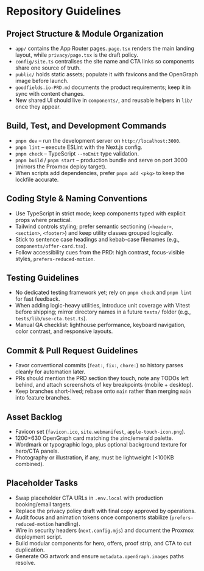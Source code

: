 # Repository Guidelines

## Project Structure & Module Organization
- `app/` contains the App Router pages. `page.tsx` renders the main landing layout, while `privacy/page.tsx` is the draft policy.  
- `config/site.ts` centralises the site name and CTA links so components share one source of truth.  
- `public/` holds static assets; populate it with favicons and the OpenGraph image before launch.  
- `goodfields.io-PRD.md` documents the product requirements; keep it in sync with content changes.  
- New shared UI should live in `components/`, and reusable helpers in `lib/` once they appear.

## Build, Test, and Development Commands
- `pnpm dev` – run the development server on `http://localhost:3000`.  
- `pnpm lint` – execute ESLint with the Next.js config.  
- `pnpm check` – TypeScript `--noEmit` type validation.  
- `pnpm build` / `pnpm start` – production bundle and serve on port 3000 (mirrors the Proxmox deploy target).  
- When scripts add dependencies, prefer `pnpm add <pkg>` to keep the lockfile accurate.

## Coding Style & Naming Conventions
- Use TypeScript in strict mode; keep components typed with explicit props where practical.  
- Tailwind controls styling; prefer semantic sectioning (`<header>`, `<section>`, `<footer>`) and keep utility classes grouped logically.  
- Stick to sentence case headings and kebab-case filenames (e.g., `components/offer-card.tsx`).  
- Follow accessibility cues from the PRD: high contrast, focus-visible styles, `prefers-reduced-motion`.

## Testing Guidelines
- No dedicated testing framework yet; rely on `pnpm check` and `pnpm lint` for fast feedback.  
- When adding logic-heavy utilities, introduce unit coverage with Vitest before shipping; mirror directory names in a future `tests/` folder (e.g., `tests/lib/use-cta.test.ts`).  
- Manual QA checklist: lighthouse performance, keyboard navigation, color contrast, and responsive layouts.

## Commit & Pull Request Guidelines
- Favor conventional commits (`feat:`, `fix:`, `chore:`) so history parses cleanly for automation later.  
- PRs should mention the PRD section they touch, note any TODOs left behind, and attach screenshots of key breakpoints (mobile + desktop).  
- Keep branches short-lived; rebase onto `main` rather than merging `main` into feature branches.

## Asset Backlog
- Favicon set (`favicon.ico`, `site.webmanifest`, `apple-touch-icon.png`).  
- 1200×630 OpenGraph card matching the zinc/emerald palette.  
- Wordmark or typographic logo, plus optional background texture for hero/CTA panels.  
- Photography or illustration, if any, must be lightweight (<100KB combined).

## Placeholder Tasks
- Swap placeholder CTA URLs in `.env.local` with production booking/email targets.  
- Replace the privacy policy draft with final copy approved by operations.  
- Audit focus and animation tokens once components stabilize (`prefers-reduced-motion` handling).  
- Wire in security headers (`next.config.mjs`) and document the Proxmox deployment script.  
- Build modular components for hero, offers, proof strip, and CTA to cut duplication.  
- Generate OG artwork and ensure `metadata.openGraph.images` paths resolve.
